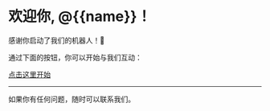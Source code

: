 # 欢迎你, @{{name}}！

感谢你启动了我们的机器人！🎉

通过下面的按钮，你可以开始与我们互动：

[点击这里开始](https://example.com)

---

如果你有任何问题，随时可以联系我们。
